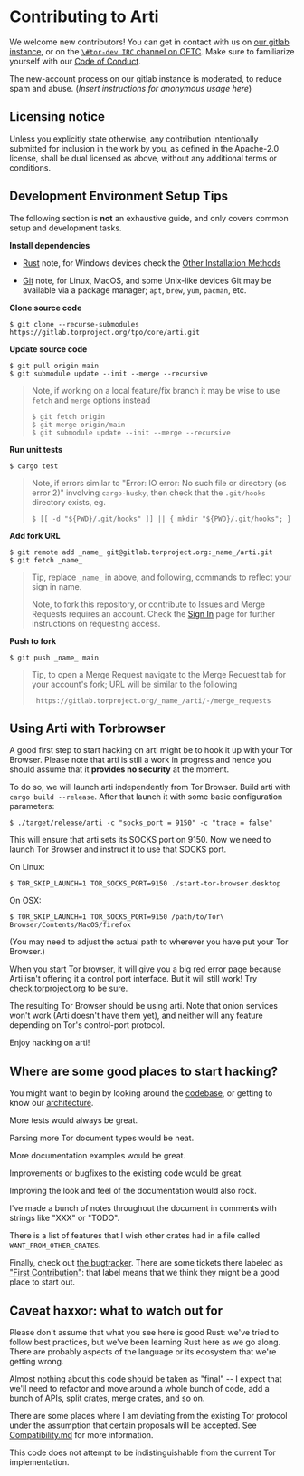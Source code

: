 # Contributing to Arti

We welcome new contributors!  You can get in contact with us on
[our gitlab instance](https://gitlab.torproject.org/), or on the
[`\#tor-dev IRC` channel on OFTC](https://www.torproject.org/contact/).
Make sure to familiarize yourself with our
[Code of Conduct](https://gitweb.torproject.org/community/policies.git/plain/code_of_conduct.txt).

The new-account process on our gitlab instance is moderated, to reduce
spam and abuse.  (*Insert instructions for anonymous usage here*)

## Licensing notice

Unless you explicitly state otherwise, any contribution intentionally
submitted for inclusion in the work by you, as defined in the Apache-2.0
license, shall be dual licensed as above, without any additional terms or
conditions.

## Development Environment Setup Tips

The following section is **not** an exhaustive guide, and only covers common
setup and development tasks.

**Install dependencies**

- [Rust](https://www.rust-lang.org/tools/install) note, for Windows devices
  check the
  [Other Installation Methods](https://forge.rust-lang.org/infra/other-installation-methods.html)

- [Git](https://git-scm.com/downloads) note, for Linux, MacOS, and some
  Unix-like devices Git may be available via a package manager; `apt`, `brew`,
  `yum`, `pacman`, etc.

**Clone source code**

    $ git clone --recurse-submodules https://gitlab.torproject.org/tpo/core/arti.git

**Update source code**

    $ git pull origin main
    $ git submodule update --init --merge --recursive

> Note, if working on a local feature/fix branch it may be wise to use `fetch`
> and `merge` options instead
>
>     $ git fetch origin
>     $ git merge origin/main
>     $ git submodule update --init --merge --recursive

**Run unit tests**

    $ cargo test

> Note, if errors similar to "Error: IO error: No such file or directory (os
> error 2)" involving `cargo-husky`, then check that the `.git/hooks`
> directory exists, eg.
>
>     $ [[ -d "${PWD}/.git/hooks" ]] || { mkdir "${PWD}/.git/hooks"; }

**Add fork URL**

    $ git remote add _name_ git@gitlab.torproject.org:_name_/arti.git
    $ git fetch _name_

> Tip, replace `_name_` in above, and following, commands to reflect your sign
> in name.
>
> Note, to fork this repository, or contribute to Issues and Merge Requests
> requires an account. Check the
> [Sign In](https://gitlab.torproject.org/users/sign_in?redirect_to_referer=yes)
> page for further instructions on requesting access.

**Push to fork**

    $ git push _name_ main

> Tip, to open a Merge Request navigate to the Merge Request tab for your
> account's fork; URL will be similar to the following
>
>      https://gitlab.torproject.org/_name_/arti/-/merge_requests

## Using Arti with Torbrowser

A good first step to start hacking on arti might be to hook it up with your
Tor Browser. Please note that arti is still a work in progress and hence you
should assume that it **provides no security** at the moment.

To do so, we will launch arti independently from Tor Browser. Build arti with
`cargo build --release`.  After that launch it with some basic
configuration parameters:

    $ ./target/release/arti -c "socks_port = 9150" -c "trace = false"

This will ensure that arti sets its SOCKS port on 9150. Now we need to launch
Tor Browser and instruct it to use that SOCKS port.

On Linux:

    $ TOR_SKIP_LAUNCH=1 TOR_SOCKS_PORT=9150 ./start-tor-browser.desktop

On OSX:

    $ TOR_SKIP_LAUNCH=1 TOR_SOCKS_PORT=9150 /path/to/Tor\ Browser/Contents/MacOS/firefox

(You may need to adjust the actual path to wherever you have put your Tor
Browser.)

When you start Tor browser, it will give you a big red error page because
Arti isn't offering it a control port interface.  But it will still work!
Try [check.torproject.org](https://check.torproject.org/) to be sure.

The resulting Tor Browser should be using arti.  Note that onion services
won't work (Arti doesn't have them yet), and neither will any feature
depending on Tor's control-port protocol.

Enjoy hacking on arti!

## Where are some good places to start hacking?

You might want to begin by looking around the
[codebase](https://gitlab.torproject.org/tpo/core/arti/), or getting to
know our [architecture](./doc/Architecture.md).

More tests would always be great.

Parsing more Tor document types would be neat.

More documentation examples would be great.

Improvements or bugfixes to the existing code would be great.

Improving the look and feel of the documentation would also rock.

I've made a bunch of notes throughout the document in comments with strings
like "XXX" or "TODO".

There is a list of features that I wish other crates had in a file called
`WANT_FROM_OTHER_CRATES`.

Finally, check out
[the bugtracker](https://gitlab.torproject.org/tpo/core/arti/-/issues).
There are some tickets there labeled as
["First Contribution"](https://gitlab.torproject.org/tpo/core/arti/-/issues?scope=all&utf8=%E2%9C%93&state=opened&label_name[]=First%20Contribution):
that label means that we think they might be a good place to start out.

## Caveat haxxor: what to watch out for

Please don't assume that what you see here is good Rust: we've tried to
follow best practices, but we've been learning Rust here as we go along.
There are probably aspects of the language or its ecosystem that we're
getting wrong.

Almost nothing about this code should be taken as "final" -- I expect
that we'll need to refactor and move around a whole bunch of code, add a
bunch of APIs, split crates, merge crates, and so on.

There are some places where I am deviating from the existing Tor
protocol under the assumption that certain proposals will be
accepted.  See [Compatibility.md](./doc/Compatibility.md) for more
information.

This code does not attempt to be indistinguishable from the current Tor
implementation.

